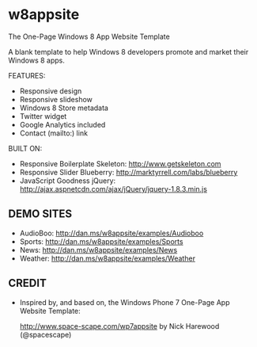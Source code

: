w8appsite
=========

The One-Page Windows 8 App Website Template

A blank template to help Windows 8 developers promote and market their Windows 8 apps.

FEATURES:

- Responsive design
- Responsive slideshow
- Windows 8 Store metadata
- Twitter widget
- Google Analytics included
- Contact (mailto:) link

BUILT ON:

+ Responsive Boilerplate
  Skeleton: http://www.getskeleton.com
+ Responsive Slider
  Blueberry: http://marktyrrell.com/labs/blueberry
+ JavaScript Goodness
  jQuery: http://ajax.aspnetcdn.com/ajax/jQuery/jquery-1.8.3.min.js

 DEMO SITES
-------------------------------------------------------------------------------

+ AudioBoo: 
  http://dan.ms/w8appsite/examples/Audioboo
+ Sports:
  http://dan.ms/w8appsite/examples/Sports
+ News:
  http://dan.ms/w8appsite/examples/News
+ Weather: 
  http://dan.ms/w8appsite/examples/Weather

 CREDIT
-------------------------------------------------------------------------------

+ Inspired by, and based on, the Windows Phone 7 One-Page App Website Template:

  http://www.space-scape.com/wp7appsite 
  by Nick Harewood (@spacescape)



